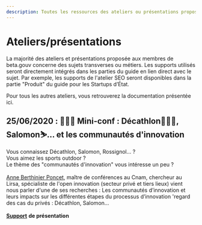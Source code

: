 ```yaml
---
description: Toutes les ressources des ateliers ou présentations proposées à la communauté.
---
```


# Ateliers/présentations

La majorité des ateliers et présentations proposée aux membres de beta.gouv concerne des sujets transverses ou métiers. Les supports utilisés seront directement intégrés dans les parties du guide en lien direct avec le sujet. Par exemple, les supports de l'atelier SEO seront disponibles dans la partie "Produit" du guide pour les Startups d’État.&#x20;

Pour tous les autres ateliers, vous retrouverez la documentation présentée ici.

## 25/06/2020 : 👩🏼‍🏫 Mini-conf : Décathlon🏄🏾‍♀️, Salomon⛷... et les communautés d'innovation

Vous connaissez Décathlon, Salomon, Rossignol... ?\
Vous aimez les sports outdoor ?\
Le thème des "communautés d'innovation" vous intéresse un peu ?\
\
[Anne Berthinier Poncet](https://www.google.com/url?q=http://innovation.cnam.fr/liste-des-enseignants-/anne-berthinier-poncet-884551.kjsp\&sa=D\&source=calendar\&usd=2\&usg=AOvVaw2sjgkKVykXTf7vnYmvJxwr), maître de conférences au Cnam, chercheur au Lirsa, spécialiste de l'open innovation (secteur privé et tiers lieux) vient nous parler d'une de ses recherches : Les communautés d’innovation et leurs impacts sur les différentes étapes du processus d’innovation 'regard des cas du privés : Décathlon, Salomon...\
\
[**Support**](https://drive.google.com/file/d/1jUuxEY3nxyIuyZXZkQBE7QV13kFezEo8/view?usp=sharing) **de présentation**
